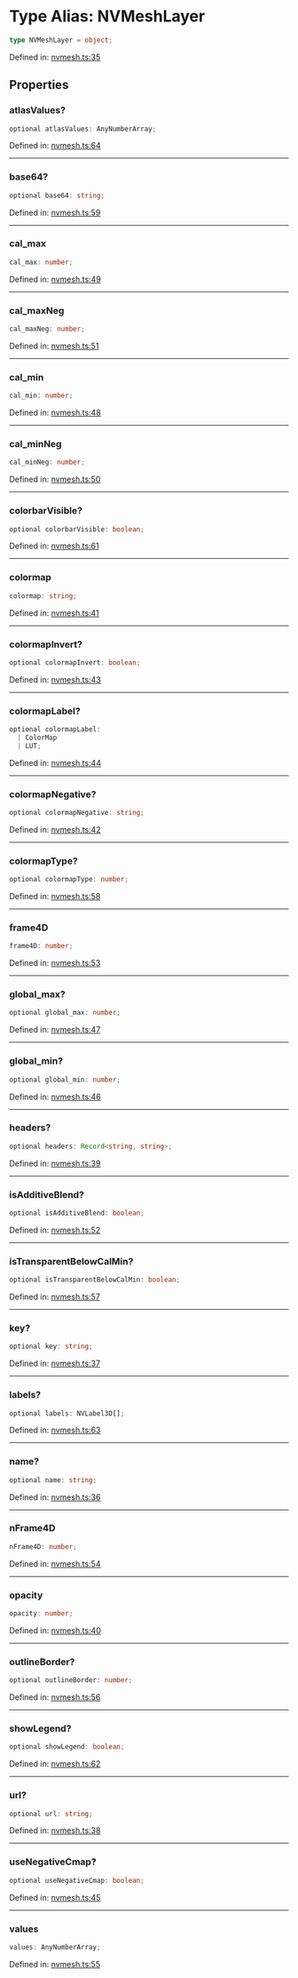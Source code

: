 # Type Alias: NVMeshLayer

```ts
type NVMeshLayer = object;
```

Defined in: [nvmesh.ts:35](https://github.com/thewtex/niivue/blob/main/packages/niivue/src/nvmesh.ts#L35)

## Properties

### atlasValues?

```ts
optional atlasValues: AnyNumberArray;
```

Defined in: [nvmesh.ts:64](https://github.com/thewtex/niivue/blob/main/packages/niivue/src/nvmesh.ts#L64)

---

### base64?

```ts
optional base64: string;
```

Defined in: [nvmesh.ts:59](https://github.com/thewtex/niivue/blob/main/packages/niivue/src/nvmesh.ts#L59)

---

### cal_max

```ts
cal_max: number;
```

Defined in: [nvmesh.ts:49](https://github.com/thewtex/niivue/blob/main/packages/niivue/src/nvmesh.ts#L49)

---

### cal_maxNeg

```ts
cal_maxNeg: number;
```

Defined in: [nvmesh.ts:51](https://github.com/thewtex/niivue/blob/main/packages/niivue/src/nvmesh.ts#L51)

---

### cal_min

```ts
cal_min: number;
```

Defined in: [nvmesh.ts:48](https://github.com/thewtex/niivue/blob/main/packages/niivue/src/nvmesh.ts#L48)

---

### cal_minNeg

```ts
cal_minNeg: number;
```

Defined in: [nvmesh.ts:50](https://github.com/thewtex/niivue/blob/main/packages/niivue/src/nvmesh.ts#L50)

---

### colorbarVisible?

```ts
optional colorbarVisible: boolean;
```

Defined in: [nvmesh.ts:61](https://github.com/thewtex/niivue/blob/main/packages/niivue/src/nvmesh.ts#L61)

---

### colormap

```ts
colormap: string;
```

Defined in: [nvmesh.ts:41](https://github.com/thewtex/niivue/blob/main/packages/niivue/src/nvmesh.ts#L41)

---

### colormapInvert?

```ts
optional colormapInvert: boolean;
```

Defined in: [nvmesh.ts:43](https://github.com/thewtex/niivue/blob/main/packages/niivue/src/nvmesh.ts#L43)

---

### colormapLabel?

```ts
optional colormapLabel:
  | ColorMap
  | LUT;
```

Defined in: [nvmesh.ts:44](https://github.com/thewtex/niivue/blob/main/packages/niivue/src/nvmesh.ts#L44)

---

### colormapNegative?

```ts
optional colormapNegative: string;
```

Defined in: [nvmesh.ts:42](https://github.com/thewtex/niivue/blob/main/packages/niivue/src/nvmesh.ts#L42)

---

### colormapType?

```ts
optional colormapType: number;
```

Defined in: [nvmesh.ts:58](https://github.com/thewtex/niivue/blob/main/packages/niivue/src/nvmesh.ts#L58)

---

### frame4D

```ts
frame4D: number;
```

Defined in: [nvmesh.ts:53](https://github.com/thewtex/niivue/blob/main/packages/niivue/src/nvmesh.ts#L53)

---

### global_max?

```ts
optional global_max: number;
```

Defined in: [nvmesh.ts:47](https://github.com/thewtex/niivue/blob/main/packages/niivue/src/nvmesh.ts#L47)

---

### global_min?

```ts
optional global_min: number;
```

Defined in: [nvmesh.ts:46](https://github.com/thewtex/niivue/blob/main/packages/niivue/src/nvmesh.ts#L46)

---

### headers?

```ts
optional headers: Record<string, string>;
```

Defined in: [nvmesh.ts:39](https://github.com/thewtex/niivue/blob/main/packages/niivue/src/nvmesh.ts#L39)

---

### isAdditiveBlend?

```ts
optional isAdditiveBlend: boolean;
```

Defined in: [nvmesh.ts:52](https://github.com/thewtex/niivue/blob/main/packages/niivue/src/nvmesh.ts#L52)

---

### isTransparentBelowCalMin?

```ts
optional isTransparentBelowCalMin: boolean;
```

Defined in: [nvmesh.ts:57](https://github.com/thewtex/niivue/blob/main/packages/niivue/src/nvmesh.ts#L57)

---

### key?

```ts
optional key: string;
```

Defined in: [nvmesh.ts:37](https://github.com/thewtex/niivue/blob/main/packages/niivue/src/nvmesh.ts#L37)

---

### labels?

```ts
optional labels: NVLabel3D[];
```

Defined in: [nvmesh.ts:63](https://github.com/thewtex/niivue/blob/main/packages/niivue/src/nvmesh.ts#L63)

---

### name?

```ts
optional name: string;
```

Defined in: [nvmesh.ts:36](https://github.com/thewtex/niivue/blob/main/packages/niivue/src/nvmesh.ts#L36)

---

### nFrame4D

```ts
nFrame4D: number;
```

Defined in: [nvmesh.ts:54](https://github.com/thewtex/niivue/blob/main/packages/niivue/src/nvmesh.ts#L54)

---

### opacity

```ts
opacity: number;
```

Defined in: [nvmesh.ts:40](https://github.com/thewtex/niivue/blob/main/packages/niivue/src/nvmesh.ts#L40)

---

### outlineBorder?

```ts
optional outlineBorder: number;
```

Defined in: [nvmesh.ts:56](https://github.com/thewtex/niivue/blob/main/packages/niivue/src/nvmesh.ts#L56)

---

### showLegend?

```ts
optional showLegend: boolean;
```

Defined in: [nvmesh.ts:62](https://github.com/thewtex/niivue/blob/main/packages/niivue/src/nvmesh.ts#L62)

---

### url?

```ts
optional url: string;
```

Defined in: [nvmesh.ts:38](https://github.com/thewtex/niivue/blob/main/packages/niivue/src/nvmesh.ts#L38)

---

### useNegativeCmap?

```ts
optional useNegativeCmap: boolean;
```

Defined in: [nvmesh.ts:45](https://github.com/thewtex/niivue/blob/main/packages/niivue/src/nvmesh.ts#L45)

---

### values

```ts
values: AnyNumberArray;
```

Defined in: [nvmesh.ts:55](https://github.com/thewtex/niivue/blob/main/packages/niivue/src/nvmesh.ts#L55)
